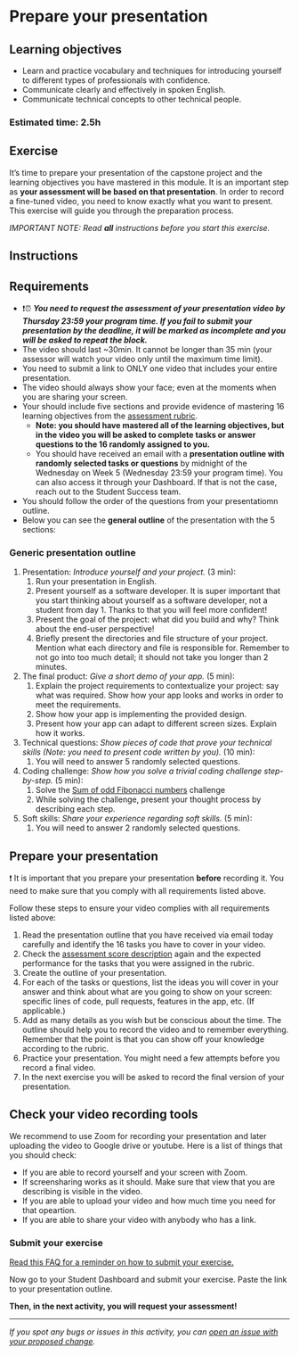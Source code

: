


# Prepare your presentation

## Learning objectives

- Learn and practice vocabulary and techniques for introducing yourself to different types of professionals with confidence.
- Communicate clearly and effectively in spoken English.
- Communicate technical concepts to other technical people.

### Estimated time: 2.5h

## Exercise

It’s time to prepare your presentation of the capstone project and the learning objectives you have mastered in this module. 
It is an important step as **your assessment will be based on that presentation**. 
In order to record a fine-tuned video, you need to know exactly what you want to present.
This exercise will guide you through the preparation process.

*IMPORTANT NOTE: Read **all** instructions before you start this exercise.*

## Instructions

## Requirements


- ❗️⏰   ***You need to request the assessment of your presentation video by Thursday 23:59 your program time. If you fail to submit your presentation by the deadline, it will be marked as incomplete and you will be asked to repeat the block.***
- The video should last ~30min. It cannot be longer than 35 min (your assessor will watch your video only until the maximum time limit).
- You need to submit a link to ONLY one video that includes your entire presentation.
- The video should always show your face; even at the moments when you are sharing your screen.
- Your should include five sections and provide evidence of mastering 16 learning objectives from the [assessment rubric](https://dashboard.microverse.org/student_assessments/rubrics).
    - **Note: you should have mastered all of the learning objectives, but in the video you will be asked to complete tasks or answer questions to the 16 randomly assigned to you.**
    - You should have received an email with a **presentation outline with randomly selected tasks or questions** by midnight of the Wednesday on Week 5 (Wednesday 23:59 your program time). You can also access it through your Dashboard. If that is not the case, reach out to the Student Success team.
- You should follow the order of the questions from your presentatiomn outline.
- Below you can see the **general outline** of the presentation with the 5 sections:

### Generic presentation outline
1. Presentation: *Introduce yourself and your project.* (3 min): 
    1. Run your presentation in English.
    2. Present yourself as a software developer. It is super important that you start thinking about yourself as a software developer, not a student from day 1. Thanks to that you will feel more confident! 
    3. Present the goal of the project: what did you build and why? Think about the end-user perspective!
    4. Briefly present the directories and file structure of your project. Mention what each directory and file is responsible for. Remember to not go into too much detail; it should not take you longer than 2 minutes.
2. The final product: *Give a short demo of your app.* (5 min):
    1. Explain the project requirements to contextualize your project: say what was required. Show how your app looks and works in order to meet the requirements.
    2. Show how your app is implementing the provided design.
    3. Present how your app can adapt to different screen sizes. Explain how it works.
3. Technical questions: *Show pieces of code that prove your technical skills (Note: you need to present code written by you).* (10 min):
    1. You will need to answer 5 randomly selected questions.
4. Coding challenge: *Show how you solve a trivial coding challenge step-by-step.* (5 min):
    1. Solve the [Sum of odd Fibonacci numbers](https://classroom.github.com/a/w2k-xuwh) challenge
    2. While solving the challenge, present your thought process by describing each step.
5. Soft skills: *Share your experience regarding soft skills.* (5 min):
    1. You will need to answer 2 randomly selected questions.



## Prepare your presentation

❗️ It is important that you prepare your presentation **before** recording it. You need to make sure that you comply with all requirements listed above.


Follow these steps to ensure your video complies with all requirements listed above:

1. Read the presentation outline that you have received via email today carefully and identify the 16 tasks you have to cover in your video.
2. Check the [assessment score description](https://github.com/microverseinc/curriculum-html-css/blob/main/capstone/articles/assessment_score.md) again and the expected performance for the tasks that you were assigned in the rubric.
3. Create the outline of your presentation.
4. For each of the tasks or questions, list the ideas you will cover in your answer and think about what are you going to show on your screen: specific lines of code, pull requests, features in the app, etc. (If applicable.) 
5. Add as many details as you wish but be conscious about the time. The outline should help you to record the video and to remember everything. Remember that the point is that you can show off your knowledge according to the rubric.
6. Practice your presentation. You might need a few attempts before you record a final video.
7. In the next exercise you will be asked to record the final version of your presentation.

## Check your video recording tools

We recommend to use Zoom for recording your presentation and later uploading the video to Google drive or youtube.
Here is a list of things that you should check:
- If you are able to record yourself and your screen with Zoom.
- If screensharing works as it should. Make sure that view that you are describing is visible in the video.
- If you are able to upload your video and how much time you need for that opeartion.
- If you are able to share your video with anybody who has a link.


### Submit your exercise

[Read this FAQ for a reminder on how to submit your exercise.](https://microverse.zendesk.com/hc/en-us/articles/360061344234)

Now go to your Student Dashboard and submit your exercise. Paste the link to your presentation outline.

**Then, in the next activity, you will request your assessment!** 

---

*If you spot any bugs or issues in this activity, you can [open an issue with your proposed change](https://github.com/microverseinc/curriculum-transversal-skills/blob/main/git-github/articles/open_issue.md).*
